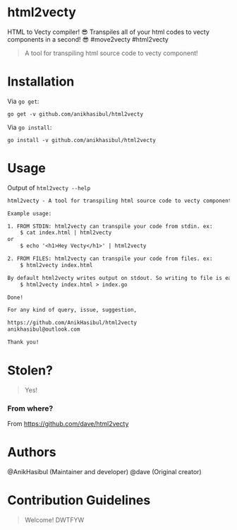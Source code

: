 # html2vecty
HTML to Vecty compiler! 😎 Transpiles all of your html codes to vecty components in a second! 😎 #move2vecty #html2vecty

> A tool for transpiling html source code to vecty component!

# Installation

Via `go get`:
```shell
go get -v github.com/anikhasibul/html2vecty
```

Via `go install`:
```shell
go install -v github.com/anikhasibul/html2vecty
```

# Usage
Output of `html2vecty --help`

```txt
html2vecty - A tool for transpiling html source code to vecty component!

Example usage:

1. FROM STDIN: html2vecty can transpile your code from stdin. ex:
	$ cat index.html | html2vecty
or
	$ echo '<h1>Hey Vecty</h1>' | html2vecty

2. FROM FILES: html2vecty can transpile your code from files. ex:
	$ html2vecty index.html

By default html2vecty writes output on stdout. So writing to file is easy!
	$ html2vecty index.html > index.go

Done!

For any kind of query, issue, suggestion,

https://github.com/AnikHasibul/html2vecty
anikhasibul@outlook.com

Thank you!
```

# Stolen?
> Yes!

### From where?
From https://github.com/dave/html2vecty

# Authors
@AnikHasibul (Maintainer and developer)
@dave (Original creator)

# Contribution Guidelines

> Welcome! DWTFYW
